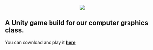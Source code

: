 <center><img src="https://i.imgur.com/UVbdBOW.png"></center>


## A Unity game build for our computer graphics class.

You can download and play it [**here**](https://github.com/FIT-Computer-Graphics/HowLongCanYouPewPew/releases/latest/download/SpaceFight.7z).

